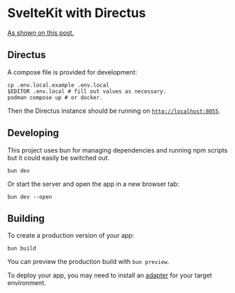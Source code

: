 # SvelteKit with Directus

[As shown on this post.](https://docs.directus.io/blog/getting-started-directus-sveltekit.html#creating-pages-with-directus)

## Directus

A compose file is provided for development:

```console
cp .env.local.example .env.local
$EDITOR .env.local # fill out values as necessary.
podman compose up # or docker.
```

Then the Directus instance should be running on [`http://localhost:8055`](http://localhost:8055).

## Developing

This project uses bun for managing dependencies and running npm scripts but it could easily be switched out.

```console
bun dev
```

Or start the server and open the app in a new browser tab:

```console
bun dev --open
```

## Building

To create a production version of your app:

```console
bun build
```

You can preview the production build with `bun preview`.

To deploy your app, you may need to install an [adapter](https://kit.svelte.dev/docs/adapters) for your target environment.

